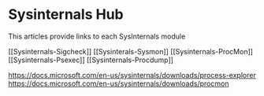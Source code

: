 # Sysinternals Hub
This articles provide links to each SysInternals module

[[Sysinternals-Sigcheck]]
[[Sysinterals-Sysmon]]
[[Sysinternals-ProcMon]]
[[Sysinternals-Psexec]]
[[Sysinternals-Procdump]]



https://docs.microsoft.com/en-us/sysinternals/downloads/process-explorer
https://docs.microsoft.com/en-us/sysinternals/downloads/procmon
